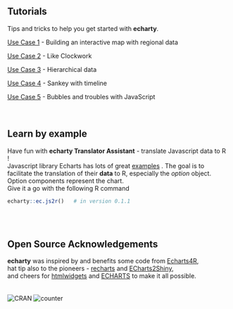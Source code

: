 

## Tutorials
Tips and tricks to help you get started with **echarty**.

[Use Case 1](uc1.md) - Building an interactive map with regional data

[Use Case 2](uc2.md) - Like Clockwork

[Use Case 3](uc3.md) - Hierarchical data

[Use Case 4](uc4.md) - Sankey with timeline

[Use Case 5](uc5.md) - Bubbles and troubles with JavaScript
<br/>  
<br/>

## Learn by example
Have fun with **echarty Translator Assistant**  - translate Javascript data to R !  
Javascript library Echarts has lots of great [examples](href="https://echarts.apache.org/examples/en/)
. The goal is to facilitate the translation of their **data** to R, especially the *option* object. Option components represent the chart.  
Give it a go with the following R command
```r
echarty::ec.js2r()   # in version 0.1.1
```
<br/>
<br/>

## Open Source Acknowledgements
 **echarty** was inspired by and benefits some code from [Echarts4R](https://github.com/JohnCoene/echarts4r),  
 hat tip also to the pioneers - [recharts](https://github.com/yihui/recharts) and [ECharts2Shiny](https://github.com/XD-DENG/ECharts2Shiny),  
 and cheers for [htmlwidgets](https://github.com/ramnathv/htmlwidgets/) and [ECHARTS](https://echarts.apache.org/en/) to make it all possible.  
 <br/>
<br/>
<img src='https://www.r-pkg.org/badges/version/echarty' alt='CRAN' />  <img src='https://cranlogs.r-pkg.org/badges/last-day/echarty' alt='counter'/>


